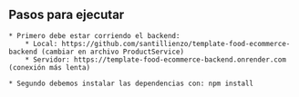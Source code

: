 ## Pasos para ejecutar

    * Primero debe estar corriendo el backend:
        * Local: https://github.com/santillienzo/template-food-ecommerce-backend (cambiar en archivo ProductService)
        * Servidor: https://template-food-ecommerce-backend.onrender.com (conexión más lenta)

    * Segundo debemos instalar las dependencias con: npm install